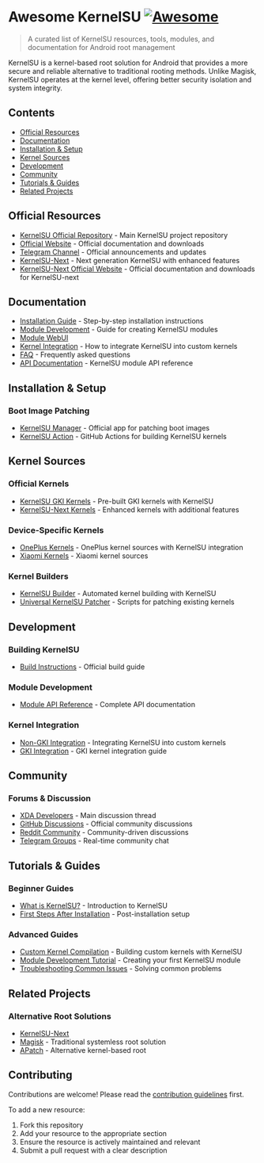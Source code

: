 # Awesome KernelSU [![Awesome](https://awesome.re/badge.svg)](https://awesome.re)

> A curated list of KernelSU resources, tools, modules, and documentation for Android root management

KernelSU is a kernel-based root solution for Android that provides a more secure and reliable alternative to traditional rooting methods. Unlike Magisk, KernelSU operates at the kernel level, offering better security isolation and system integrity.

## Contents

- [Official Resources](#official-resources)
- [Documentation](#documentation)
- [Installation & Setup](#installation--setup)
- [Kernel Sources](#kernel-sources)
- [Development](#development)
- [Community](#community)
- [Tutorials & Guides](#tutorials--guides)
- [Related Projects](#related-projects)

## Official Resources

- [KernelSU Official Repository](https://github.com/tiann/KernelSU) - Main KernelSU project repository
- [Official Website](https://kernelsu.org/) - Official documentation and downloads
- [Telegram Channel](https://t.me/KernelSU) - Official announcements and updates
- [KernelSU-Next](https://github.com/KernelSU-Next/KernelSU-Next) - Next generation KernelSU with enhanced features
- [KernelSU-Next Official Website](https://kernelsu-next.github.io/webpage/) - Official documentation and downloads for KernelSU-next


## Documentation

- [Installation Guide](https://kernelsu.org/guide/installation.html) - Step-by-step installation instructions
- [Module Development](https://kernelsu.org/guide/module.html) - Guide for creating KernelSU modules
- [Module WebUI](https://kernelsu.org/guide/module-webui.html)
- [Kernel Integration](https://kernelsu.org/guide/how-to-integrate-for-non-gki.html) - How to integrate KernelSU into custom kernels
- [FAQ](https://kernelsu.org/guide/faq.html) - Frequently asked questions
- [API Documentation](https://kernelsu.org/guide/module.html#kernelsu-modules) - KernelSU module API reference

## Installation & Setup

### Boot Image Patching
- [KernelSU Manager](https://github.com/tiann/KernelSU/releases) - Official app for patching boot images
- [KernelSU Action](https://github.com/dabao1955/kernel_build_action) - GitHub Actions for building KernelSU kernels

## Kernel Sources

### Official Kernels
- [KernelSU GKI Kernels](https://github.com/tiann/KernelSU/releases) - Pre-built GKI kernels with KernelSU
- [KernelSU-Next Kernels](https://github.com/rifsxd/KernelSU-Next/releases) - Enhanced kernels with additional features

### Device-Specific Kernels
- [OnePlus Kernels](https://github.com/OnePlusOSS) - OnePlus kernel sources with KernelSU integration
- [Xiaomi Kernels](https://github.com/MiCode/Xiaomi_Kernel_OpenSource) - Xiaomi kernel sources

### Kernel Builders
- [KernelSU Builder](https://github.com/dabao1955/kernel_build_action) - Automated kernel building with KernelSU
- [Universal KernelSU Patcher](https://github.com/rifsxd/KernelSU-Next/tree/next/scripts) - Scripts for patching existing kernels

## Development

### Building KernelSU
- [Build Instructions](https://kernelsu.org/guide/how-to-build.html) - Official build guide

### Module Development
- [Module API Reference](https://kernelsu.org/guide/module.html#kernelsu-modules) - Complete API documentation

### Kernel Integration
- [Non-GKI Integration](https://kernelsu.org/guide/how-to-integrate-for-non-gki.html) - Integrating KernelSU into custom kernels
- [GKI Integration](https://kernelsu.org/guide/how-to-integrate-for-gki.html) - GKI kernel integration guide


## Community

### Forums & Discussion
- [XDA Developers](https://forum.xda-developers.com/t/kernelsu-a-kernel-based-root-solution-for-android.4511259/) - Main discussion thread
- [GitHub Discussions](https://github.com/tiann/KernelSU/discussions) - Official community discussions
- [Reddit Community](https://www.reddit.com/r/KernelSU/) - Community-driven discussions
- [Telegram Groups](https://t.me/KernelSU_group) - Real-time community chat

## Tutorials & Guides

### Beginner Guides
- [What is KernelSU?](https://kernelsu.org/guide/what-is-kernelsu.html) - Introduction to KernelSU
- [First Steps After Installation](https://kernelsu.org/guide/installation.html#verify-installation) - Post-installation setup

### Advanced Guides
- [Custom Kernel Compilation](https://kernelsu.org/guide/how-to-build.html) - Building custom kernels with KernelSU
- [Module Development Tutorial](https://kernelsu.org/guide/module.html) - Creating your first KernelSU module
- [Troubleshooting Common Issues](https://kernelsu.org/guide/faq.html) - Solving common problems


## Related Projects

### Alternative Root Solutions
- [KernelSU-Next](https://github.com/KernelSU-Next/KernelSU-Next)
- [Magisk](https://github.com/topjohnwu/Magisk) - Traditional systemless root solution
- [APatch](https://github.com/bmax121/APatch) - Alternative kernel-based root



## Contributing

Contributions are welcome! Please read the [contribution guidelines](CONTRIBUTING.md) first.

To add a new resource:
1. Fork this repository
2. Add your resource to the appropriate section
3. Ensure the resource is actively maintained and relevant
4. Submit a pull request with a clear description
